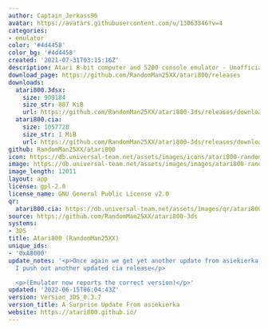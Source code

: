 ```yaml
---
author: Captain_Jerkass96
avatar: https://avatars.githubusercontent.com/u/13063346?v=4
categories:
- emulator
color: '#4d4458'
color_bg: '#4d4458'
created: '2021-07-31T03:15:16Z'
description: Atari 8-bit computer and 5200 console emulator - Unofficial CIA release
download_page: https://github.com/RandomMan25XX/atari800/releases
downloads:
  atari800.3dsx:
    size: 909184
    size_str: 887 KiB
    url: https://github.com/RandomMan25XX/atari800-3ds/releases/download/Version_3DS_0.3.7/atari800.3dsx
  atari800.cia:
    size: 1057728
    size_str: 1 MiB
    url: https://github.com/RandomMan25XX/atari800-3ds/releases/download/Version_3DS_0.3.7/atari800.cia
github: RandomMan25XX/atari800
icon: https://db.universal-team.net/assets/images/icons/atari800-randomman25xx.png
image: https://db.universal-team.net/assets/images/images/atari800-randomman25xx.png
image_length: 12011
layout: app
license: gpl-2.0
license_name: GNU General Public License v2.0
qr:
  atari800.cia: https://db.universal-team.net/assets/images/qr/atari800-cia.png
source: https://github.com/RandomMan25XX/atari800-3ds
systems:
- 3DS
title: Atari800 (RandomMan25XX)
unique_ids:
- '0xA8000'
update_notes: '<p>Once again we get yet another update from asiekierka, and once again
  I push out another updated cia release</p>

  <p>(Emulator now reports the correct version)</p>'
updated: '2022-06-15T06:04:43Z'
version: Version_3DS_0.3.7
version_title: A Surprise Update From asiekierka
website: https://atari800.github.io/
---
```

